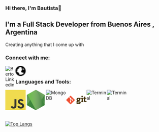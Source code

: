 ### Hi there, I'm Bautista👋

## I'm a Full Stack Developer from Buenos Aires , Argentina

Creating anything that I come up with

### Connect with me:
[<img align="left" alt="Berto Linkedin" width="32px" src="https://cdn.jsdelivr.net/npm/simple-icons@v3/icons/linkedin.svg"/>][linkedin]
[<img align="left" alt="Online Resume" width="32px"  src="https://raw.githubusercontent.com/iconic/open-iconic/master/svg/globe.svg"/>][website]

<br/>

### Languages and Tools:

<img align="left" alt="JavaScript" width="64px" src="https://raw.githubusercontent.com/github/explore/80688e429a7d4ef2fca1e82350fe8e3517d3494d/topics/javascript/javascript.png"/>
<img align="left" alt="Node.js" width="64px" src="https://raw.githubusercontent.com/github/explore/80688e429a7d4ef2fca1e82350fe8e3517d3494d/topics/nodejs/nodejs.png"/>
<img align="left" alt="MongoDB" width="64px" src="https://davidrengifo.files.wordpress.com/2017/09/mongodb-logo.png"/>
<img align="left" alt="Git" width="64px" src="https://raw.githubusercontent.com/github/explore/80688e429a7d4ef2fca1e82350fe8e3517d3494d/topics/git/git.png" />
<img align="left" alt="Terminal" width="64px" src="https://upload.wikimedia.org/wikipedia/commons/thumb/a/a7/React-icon.svg/2300px-React-icon.svg.png"/>
<img align="left" alt="Terminal" width="64px" src="https://upload.wikimedia.org/wikipedia/commons/thumb/3/3f/Three.js_Icon.svg/1200px-Three.js_Icon.svg.png"/>


<br/>
<br/>
<br/>

[website]: https://resume.io/r/7jAg5Kzj1
[linkedin]: https://www.linkedin.com/in/bautista-berto/
[twitter]:https://twitter.com/tongenjs

<br/>
<br/>

[![Top Langs](https://github-readme-stats.vercel.app/api/top-langs/?username=BertovDev&layout=compact)](https://github.com/anuraghazra/github-readme-stats)
<br/>

